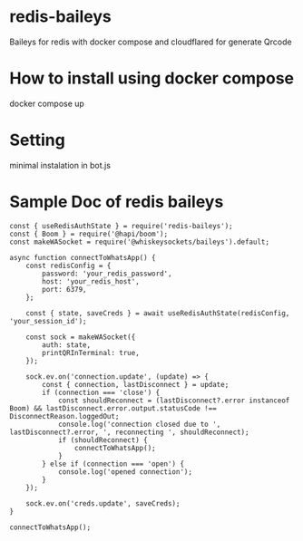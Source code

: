 # redis-baileys
Baileys for redis with docker compose and cloudflared for generate Qrcode

# How to install using docker compose
docker compose up

# Setting
minimal instalation in bot.js

# Sample Doc of redis baileys

```
const { useRedisAuthState } = require('redis-baileys');
const { Boom } = require('@hapi/boom');
const makeWASocket = require('@whiskeysockets/baileys').default;

async function connectToWhatsApp() {
    const redisConfig = {
        password: 'your_redis_password',
        host: 'your_redis_host',
        port: 6379,
    };

    const { state, saveCreds } = await useRedisAuthState(redisConfig, 'your_session_id');

    const sock = makeWASocket({
        auth: state,
        printQRInTerminal: true,
    });

    sock.ev.on('connection.update', (update) => {
        const { connection, lastDisconnect } = update;
        if (connection === 'close') {
            const shouldReconnect = (lastDisconnect?.error instanceof Boom) && lastDisconnect.error.output.statusCode !== DisconnectReason.loggedOut;
            console.log('connection closed due to ', lastDisconnect?.error, ', reconnecting ', shouldReconnect);
            if (shouldReconnect) {
                connectToWhatsApp();
            }
        } else if (connection === 'open') {
            console.log('opened connection');
        }
    });

    sock.ev.on('creds.update', saveCreds);
}

connectToWhatsApp();
```